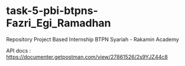 # task-5-pbi-btpns-Fazri_Egi_Ramadhan
Repository Project Based Internship BTPN Syariah - Rakamin Academy

API docs : https://documenter.getpostman.com/view/27861526/2s9YJZ44c8
